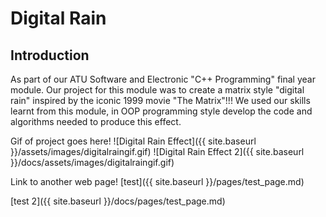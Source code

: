 # Digital Rain

## Introduction
As part of our ATU Software and Electronic "C++ Programming" final year module. Our project for this module was to create a matrix style "digital rain" inspired by the iconic 1999 movie "The Matrix"!!! We used our skills learnt from this module, in OOP programming style develop the code and algorithms needed to produce this effect.

Gif of project goes here!
![Digital Rain Effect]({{ site.baseurl }}/assets/images/digitalraingif.gif)
![Digital Rain Effect 2]({{ site.baseurl }}/docs/assets/images/digitalraingif.gif)


Link to another web page!
[test]({{ site.baseurl }}/pages/test_page.md)


[test 2]({{ site.baseurl }}/docs/pages/test_page.md)
